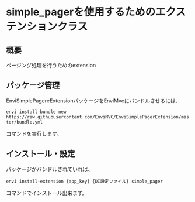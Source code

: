simple_pagerを使用するためのエクステンションクラス
=================================

概要
--------------------------------------------------
ページング処理を行うためのextension

パッケージ管理
--------------------------------------------------
EnviSimplePagereExtensionパッケージをEnviMvcにバンドルさせるには、

`envi install-bundle new https://raw.githubusercontent.com/EnviMVC/EnviSimplePagerExtension/master/bundle.yml`

コマンドを実行します。

インストール・設定
--------------------------------------------------

パッケージがバンドルされていれば、

`envi install-extension {app_key} {DI設定ファイル} simple_pager`

コマンドでインストール出来ます。

